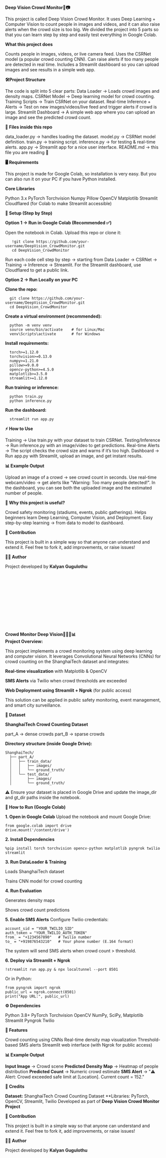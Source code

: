 **Deep Vision Crowd Monitor👥📷**

This project is called Deep Vision Crowd Monitor.
It uses Deep Learning + Computer Vision to count people in images and videos, and it can also raise alerts when the crowd size is too big.
We divided the project into 5 parts so that you can learn step by step and easily test everything in Google Colab.

**What this project does**

Counts people in images, videos, or live camera feed.
Uses the CSRNet model (a popular crowd counting CNN).
Can raise alerts if too many people are detected in real time.
Includes a Streamlit dashboard so you can upload images and see results in a simple web app.

**🛠️Project Structure**

The code is split into 5 clear parts:
Data Loader → Loads crowd images and density maps.
CSRNet Model → Deep learning model for crowd counting.
Training Scripts → Train CSRNet on your dataset.
Real-time Inference + Alerts → Test on new images/videos/live feed and trigger alerts if crowd is large.
Streamlit Dashboard → A simple web app where you can upload an image and see the predicted crowd count.

**📂 Files inside this repo**

data_loader.py → handles loading the dataset.
model.py → CSRNet model definition.
train.py → training script.
inference.py → for testing & real-time alerts.
app.py → Streamlit app for a nice user interface.
README.md → this file you are reading 🙂

**🖥️ Requirements**

This project is made for Google Colab, so installation is very easy.
But you can also run it on your PC if you have Python installed.

**Core Libraries**

Python 3.x
PyTorch
Torchvision
Numpy
Pillow
OpenCV
Matplotlib
Streamlit
Cloudflared (for Colab to make Streamlit accessible)

**🔧 Setup (Step by Step)**

**Option 1 → Run in Google Colab (Recommended ✅)**

Open the notebook in Colab.
Upload this repo or clone it:

       !git clone https://github.com/your-username/DeepVision_CrowdMonitor.git
       cd DeepVision_CrowdMonitor
       
Run each code cell step by step → starting from Data Loader → CSRNet → Training → Inference → Streamlit.
For the Streamlit dashboard, use Cloudflared to get a public link.

**Option 2 → Run Locally on your PC**

**Clone the repo:**

      git clone https://github.com/your-username/DeepVision_CrowdMonitor.git
      cd DeepVision_CrowdMonitor

**Create a virtual environment (recommended):**

      python -m venv venv
      source venv/bin/activate    # for Linux/Mac
      venv\Scripts\activate       # for Windows

**Install requirements:**

      torch>=1.12.0
      torchvision>=0.13.0
      numpy>=1.21.0
      pillow>=9.0.0
      opencv-python>=4.5.0
      matplotlib>=3.5.0
      streamlit>=1.12.0


**Run training or inference:**

      python train.py
      python inference.py

**Run the dashboard:**

      streamlit run app.py

**⚡ How to Use**

Training → Use train.py with your dataset to train CSRNet.
Testing/Inference → Run inference.py with an image/video to get predictions.
Real-time Alerts → The script checks the crowd size and warns if it’s too high.
Dashboard → Run app.py with Streamlit, upload an image, and get instant results.

**📊 Example Output**

Upload an image of a crowd → see crowd count in seconds.
Use real-time webcam/video → get alerts like "Warning: Too many people detected!".
In the dashboard, you can see both the uploaded image and the estimated number of people.

**🌟 Why this project is useful?**

Crowd safety monitoring (stadiums, events, public gatherings).
Helps beginners learn Deep Learning, Computer Vision, and Deployment.
Easy step-by-step learning → from data to model to dashboard.

**🙌 Contribution**

This project is built in a simple way so that anyone can understand and extend it.
Feel free to fork it, add improvements, or raise issues!

**👨‍💻 Author**

Project developed by **Kalyan Gugulothu** <br><br><br><br><br><br><br><br><br><br><br><br>













**Crowd Monitor Deep Vision🧑‍🤝‍🧑📊**<br>
**Project Overview:**

This project implements a crowd monitoring system using deep learning and computer vision.
It leverages Convolutional Neural Networks (CNNs) for crowd counting on the ShanghaiTech dataset and integrates:

  **Real-time visualization** with Matplotlib & OpenCV

  **SMS Alerts** via Twilio when crowd thresholds are exceeded

  **Web Deployment using Streamlit + Ngrok** (for public access)

 This solution can be applied in public safety monitoring, event management, and smart city surveillance.

**📂 Dataset**

 **ShanghaiTech Crowd Counting Dataset**

   part_A → dense crowds
   part_B → sparse crowds

 **Directory structure (inside Google Drive):**

    ShanghaiTech/
      ├── part_A/
      │   ├── train_data/
      │   │   ├── images/
      │   │   └── ground_truth/
      │   └── test_data/
      │       ├── images/
      │       └── ground_truth/


 ⚠️ Ensure your dataset is placed in Google Drive and update the image_dir and gt_dir paths inside the notebook.

**🚀 How to Run (Google Colab)**

**1. Open in Google Colab**
 Upload the notebook and mount Google Drive:

    from google.colab import drive
    drive.mount('/content/drive')


**2. Install Dependencies**

    %pip install torch torchvision opencv-python matplotlib pyngrok twilio streamlit


**3. Run DataLoader & Training**

  Loads ShanghaiTech dataset

  Trains CNN model for crowd counting

**4. Run Evaluation**

  Generates density maps

  Shows crowd count predictions

**5. Enable SMS Alerts**
 Configure Twilio credentials:

    account_sid = "YOUR_TWILIO_SID"
    auth_token = "YOUR_TWILIO_AUTH_TOKEN"
    from_ = "+1234567890"   # Twilio number
    to_ = "+919876543210"   # Your phone number (E.164 format)


 The system will send SMS alerts when crowd count > threshold.

**6. Deploy via Streamlit + Ngrok**

    !streamlit run app.py & npx localtunnel --port 8501


  Or in Python:

    from pyngrok import ngrok
    public_url = ngrok.connect(8501)
    print("App URL:", public_url)

**⚙️ Dependencies**

 Python 3.8+
 PyTorch
 Torchvision
 OpenCV
 NumPy, SciPy, Matplotlib
 Streamlit
 Pyngrok
 Twilio

**📱 Features**

 Crowd counting using CNNs
 Real-time density map visualization
 Threshold-based SMS alerts
 Streamlit web interface (with Ngrok for public access)

**📊 Example Output**

 **Input Image** → Crowd scene
 **Predicted Density Map** → Heatmap of people distribution
 **Predicted Count** → Numeric crowd estimate
 **SMS Alert** → "⚠️ Alert: Crowd exceeded safe limit at [Location]. Current count = 152."

**🙌 Credits**

 **Dataset:** ShanghaiTech Crowd Counting Dataset
 **Libraries: PyTorch, OpenCV, Streamlit, Twilio
 Developed as part of **Deep Vision Crowd Monitor Project**

 **🙌 Contribution**

This project is built in a simple way so that anyone can understand and extend it.
Feel free to fork it, add improvements, or raise issues!

**👨‍💻 Author**

Project developed by **Kalyan Gugulothu**

